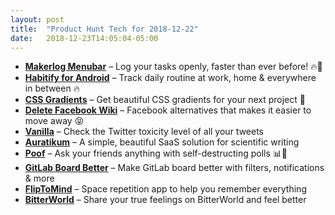 ```yaml
---
layout: post
title:  "Product Hunt Tech for 2018-12-22"
date:   2018-12-23T14:05:04-05:00
---
```


* **[Makerlog Menubar](https://www.producthunt.com/posts/makerlog-menubar?utm_campaign=producthunt-api&utm_medium=api&utm_source=Application%3A+Daily+Digest+RSS+%28ID%3A+3202%29)** – Log your tasks openly, faster than ever before! 🔥🚢
* **[Habitify for Android](https://www.producthunt.com/posts/habitify-for-android?utm_campaign=producthunt-api&utm_medium=api&utm_source=Application%3A+Daily+Digest+RSS+%28ID%3A+3202%29)** – Track daily routine at work, home & everywhere in between 🔥
* **[CSS Gradients](https://www.producthunt.com/posts/css-gradients-2?utm_campaign=producthunt-api&utm_medium=api&utm_source=Application%3A+Daily+Digest+RSS+%28ID%3A+3202%29)** – Get beautiful CSS gradients for your next project 🎨
* **[Delete Facebook Wiki](https://www.producthunt.com/posts/delete-facebook-wiki?utm_campaign=producthunt-api&utm_medium=api&utm_source=Application%3A+Daily+Digest+RSS+%28ID%3A+3202%29)** – Facebook alternatives that makes it easier to move away 😝
* **[Vanilla](https://www.producthunt.com/posts/vanilla-4?utm_campaign=producthunt-api&utm_medium=api&utm_source=Application%3A+Daily+Digest+RSS+%28ID%3A+3202%29)** – Check the Twitter toxicity level of all your tweets
* **[Auratikum](https://www.producthunt.com/posts/auratikum?utm_campaign=producthunt-api&utm_medium=api&utm_source=Application%3A+Daily+Digest+RSS+%28ID%3A+3202%29)** – A simple, beautiful SaaS solution for scientific writing
* **[Poof](https://www.producthunt.com/posts/poof-6?utm_campaign=producthunt-api&utm_medium=api&utm_source=Application%3A+Daily+Digest+RSS+%28ID%3A+3202%29)** – Ask your friends anything with self-destructing polls 📊💨
* **[GitLab Board Better](https://www.producthunt.com/posts/gitlab-board-better?utm_campaign=producthunt-api&utm_medium=api&utm_source=Application%3A+Daily+Digest+RSS+%28ID%3A+3202%29)** – Make GitLab board better with filters, notifications & more
* **[FlipToMind](https://www.producthunt.com/posts/fliptomind?utm_campaign=producthunt-api&utm_medium=api&utm_source=Application%3A+Daily+Digest+RSS+%28ID%3A+3202%29)** – Space repetition app to help you remember everything
* **[BitterWorld](https://www.producthunt.com/posts/bitterworld?utm_campaign=producthunt-api&utm_medium=api&utm_source=Application%3A+Daily+Digest+RSS+%28ID%3A+3202%29)** – Share your true feelings on BitterWorld and feel better
